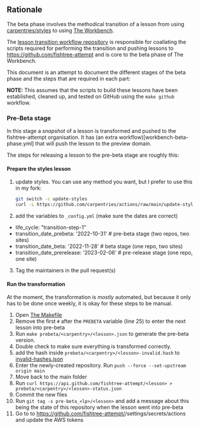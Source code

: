 ## Rationale

The beta phase involves the methodical transition of a lesson from using
[carpentries/styles](https://github.com/carpentries/styles) to using [The
Workbench](https://carpentries.github.io/workbench). 

The [lesson transition workflow repository](https://github.com/carpentries/lesson-transition)
is responsible for coallating the scripts required for performing the transition
and pushing lessons to https://github.com/fishtree-attempt and is core to the 
beta phase of The Workbench.

This document is an attempt to document the different stages of the beta phase
and the steps that are required in each part:

**NOTE:** This assumes that the scripts to build these lessons have been
established, cleaned up, and tested on GitHub using the `make github` workflow.

### Pre-Beta stage

In this stage a _snapshot_ of a lesson is transformed and pushed to the
fishtree-attempt organisation. It has (an extra workflow)[workbench-beta-phase.yml]
that will push the lesson to the preview domain. 

The steps for releasing a lesson to the pre-beta stage are roughly this:

#### Prepare the styles lesson

1. update styles. You can use any method you want, but I prefer to use this in my fork:
   ```sh
   git switch -c update-styles
   curl -L https://github.com/carpentries/actions/raw/main/update-styles/update-styles.sh | bash /dev/stdin/
   ```
2. add the variables to `_config.yml` (make sure the dates are correct)
  - life_cycle: "transition-step-1"
  - transition_date_prebeta: '2022-10-31' # pre-beta stage (two repos, two sites)
  - transition_date_beta: '2022-11-28' # beta stage (one repo, two sites)
  - transition_date_prerelease: '2023-02-06' # pre-release stage (one repo, one site)
3. Tag the maintainers in the pull request(s)

#### Run the transformation

At the moment, the transformation is _mostly_ automated, but because it only has
to be done once weekly, it is okay for these steps to be manual.

1. Open [The Makefile](Makefile)
2. Remove the first `#` after the `PREBETA` variable (line 25) to enter the next
   lesson into pre-beta
3. Run `make prebeta/<carpentry>/<lesson>.json` to generate the pre-beta version.
4. Double check to make sure everything is transformed correctly.
5. add the hash inside `prebeta/<carpentry>/<lesson>-invalid.hash` to [invalid-hashes.json](https://github.com/carpentries/reactables/blob/main/workbench/invalid-hashes.json)
6. Enter the newly-created repository. Run `push --force --set-upstream origin main`
7. Move back to the main folder
8. Run `curl https://api.github.com/fishtree-attempt/<lesson> > prebeta/<carpentry>/<lesson>-status.json`
9. Commit the new files
10. Run `git tag -s pre-beta_<lp>/<lesson>` and add a message about this being the state of this repository when the lesson went into pre-beta
11. Go to to https://github.com/fishtree-attempt/<lesson>/settings/secrets/actions and update the AWS tokens




